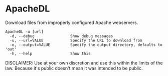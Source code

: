 ﻿# ApacheDL
Download files from improperly configured Apache webservers.

```
ApacheDL -u [url]
  -d, --debug                Show debug messages
  -u, --url=VALUE            Specify the URL to download from
  -o, --output=VALUE         Specify the output directory, defaults to 'out'
  -h, --help                 Show this
```

DISCLAIMER: Use at your own discretion and use this within the limits of the law. Because it's public doesn't mean it was intended to be public.
